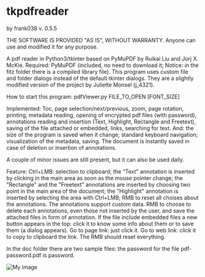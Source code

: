 # tkpdfreader
by frank038
v. 0.5.5

THE SOFTWARE IS PROVIDED "AS IS", WITHOUT WARRANTY. Anyone can use and modified it for any purpose.

A pdf reader in Python3/tkinter based on PyMuPDF by Ruikai Liu and Jorj X. McKie. Required: PyMuPDF (included, no need to download it; Notice: in the fitz folder there is a compiled library file). This program uses custom file and folder dialogs instead of the default tkinter dialogs. They are a slightly modified version of the project by Juliette Monsel (j_4321).

How to start this program: pdfViewer.py FILE_TO_OPEN [FONT_SIZE]

Implemented: Toc, page selection/next/previous, zoom, page rotation, printing, metadata reading, opening of encrypted pdf files (with password), annotations reading and insertion (Text, Highlight, Rectangle and Freetext), saving of the file attached or embedded, links, searching for text. And: the size of the program is saved when it change; standard keyboard navigation; visualization of the metadata, saving.
The document is instantly saved in case of deletion or insertion of annotations.

A couple of minor issues are still present, but it can also be used daily. 

Feature: Ctrl+LMB: selection to clipboard; the "Text" annotation is inserted by clicking in the main area as soon as the mouse pointer change; the "Rectangle" and the "Freetext" annotations are inserted by choosing two point in the main area of the document; the "Highlight" annotation is inserted by selecting the area with Ctrl+LMB; RMB to reset all choises about the annotations. The annotations support custom data. RMB to choose to delete each annotations, even those not inserted by the user, and save the attached files in form of annotation. If the file include embedded files a new button appears in the top: click it to know some info about them or to save them (a dialog appears). Go to page link: just click it. Go to web link: click it to copy to clipboard the link. The RMB should reset everything.

In the doc folder there are two sample files: the password for the file pdf-password.pdf is password.

![My image](https://github.com/frank038/tkpdfreader/blob/master/img1.png)
